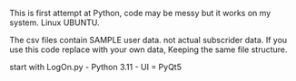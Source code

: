 This is first attempt at Python, code may be messy but it works on
my system. Linux UBUNTU.

The csv files contain SAMPLE user data. not actual subscrider
data.
If you use this code replace with your own data,
Keeping the same file structure.

start with LogOn.py - Python 3.11 - UI = PyQt5